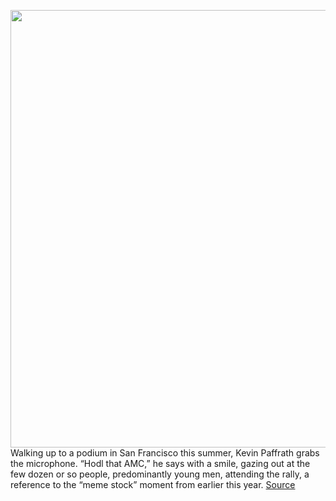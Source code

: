 <img src='https://cdn.vox-cdn.com/thumbor/qb9aF4U9Iy_1GbECZRuPLuSG2Q4=/0x0:2040x1360/1200x675/filters:focal(857x517:1183x843)/cdn.vox-cdn.com/uploads/chorus_image/image/69831304/acastro_210831_kevinPaffrath_0001.0.jpg' width='700px' /><br/>
Walking up to a podium in San Francisco this summer, Kevin Paffrath grabs the microphone. “Hodl that AMC,” he says with a smile, gazing out at the few dozen or so people, predominantly young men, attending the rally, a reference to the “meme stock” moment from earlier this year.
<a href='https://www.theverge.com/2021/9/8/22662970/gavin-newsom-california-kevin-paffrath-crypto-robinhood-gamestonk'> Source <a/>